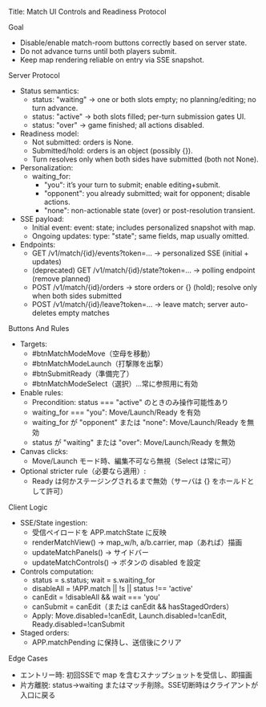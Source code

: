 Title: Match UI Controls and Readiness Protocol

Goal
- Disable/enable match-room buttons correctly based on server state.
- Do not advance turns until both players submit.
- Keep map rendering reliable on entry via SSE snapshot.

Server Protocol
- Status semantics:
  - status: "waiting" → one or both slots empty; no planning/editing; no turn advance.
  - status: "active" → both slots filled; per-turn submission gates UI.
  - status: "over" → game finished; all actions disabled.
- Readiness model:
  - Not submitted: orders is None.
  - Submitted/hold: orders is an object (possibly {}).
  - Turn resolves only when both sides have submitted (both not None).
- Personalization:
  - waiting_for:
    - "you": it’s your turn to submit; enable editing+submit.
    - "opponent": you already submitted; wait for opponent; disable actions.
    - "none": non-actionable state (over) or post-resolution transient.
- SSE payload:
  - Initial event: event: state; includes personalized snapshot with map.
  - Ongoing updates: type: "state"; same fields, map usually omitted.
- Endpoints:
  - GET /v1/match/{id}/events?token=… → personalized SSE (initial + updates)
  - (deprecated) GET /v1/match/{id}/state?token=… → polling endpoint (remove planned)
  - POST /v1/match/{id}/orders → store orders or {} (hold); resolve only when both sides submitted
  - POST /v1/match/{id}/leave?token=… → leave match; server auto-deletes empty matches

Buttons And Rules
- Targets:
  - #btnMatchModeMove（空母を移動）
  - #btnMatchModeLaunch（打撃隊を出撃）
  - #btnSubmitReady（準備完了）
  - #btnMatchModeSelect（選択）…常に参照用に有効
- Enable rules:
  - Precondition: status === "active" のときのみ操作可能性あり
  - waiting_for === "you": Move/Launch/Ready を有効
  - waiting_for が "opponent" または "none": Move/Launch/Ready を無効
  - status が "waiting" または "over": Move/Launch/Ready を無効
- Canvas clicks:
  - Move/Launch モード時、編集不可なら無視（Select は常に可）
- Optional stricter rule（必要なら適用）:
  - Ready は何かステージングされるまで無効（サーバは {} をホールドとして許可）

Client Logic
- SSE/State ingestion:
  - 受信ペイロードを APP.matchState に反映
  - renderMatchView() → map_w/h, a/b.carrier, map（あれば）描画
  - updateMatchPanels() → サイドバー
  - updateMatchControls() → ボタンの disabled を設定
- Controls computation:
  - status = s.status; wait = s.waiting_for
  - disableAll = !APP.match || !s || status !== 'active'
  - canEdit = !disableAll && wait === 'you'
  - canSubmit = canEdit（または canEdit && hasStagedOrders）
  - Apply: Move.disabled=!canEdit, Launch.disabled=!canEdit, Ready.disabled=!canSubmit
- Staged orders:
  - APP.matchPending に保持し、送信後にクリア

Edge Cases
- エントリー時: 初回SSEで map を含むスナップショットを受信し、即描画
- 片方離脱: status→waiting またはマッチ削除。SSE切断時はクライアントが入口に戻る


